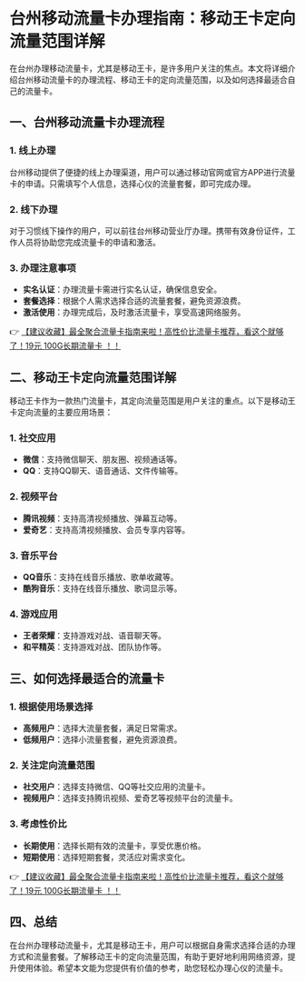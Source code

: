 # 台州移动流量卡办理指南：移动王卡定向流量范围详解

在台州办理移动流量卡，尤其是移动王卡，是许多用户关注的焦点。本文将详细介绍台州移动流量卡的办理流程、移动王卡的定向流量范围，以及如何选择最适合自己的流量卡。

## 一、台州移动流量卡办理流程

### 1. 线上办理
台州移动提供了便捷的线上办理渠道，用户可以通过移动官网或官方APP进行流量卡的申请。只需填写个人信息，选择心仪的流量套餐，即可完成办理。

### 2. 线下办理
对于习惯线下操作的用户，可以前往台州移动营业厅办理。携带有效身份证件，工作人员将协助您完成流量卡的申请和激活。

### 3. 办理注意事项
- **实名认证**：办理流量卡需进行实名认证，确保信息安全。
- **套餐选择**：根据个人需求选择合适的流量套餐，避免资源浪费。
- **激活使用**：办理完成后，及时激活流量卡，享受高速网络服务。

👉 [【建议收藏】最全聚合流量卡指南来啦！高性价比流量卡推荐，看这个就够了！19元 100G长期流量卡 ！！](https://bit.ly/Liuliangka)

## 二、移动王卡定向流量范围详解

移动王卡作为一款热门流量卡，其定向流量范围是用户关注的重点。以下是移动王卡定向流量的主要应用场景：

### 1. 社交应用
- **微信**：支持微信聊天、朋友圈、视频通话等。
- **QQ**：支持QQ聊天、语音通话、文件传输等。

### 2. 视频平台
- **腾讯视频**：支持高清视频播放、弹幕互动等。
- **爱奇艺**：支持高清视频播放、会员专享内容等。

### 3. 音乐平台
- **QQ音乐**：支持在线音乐播放、歌单收藏等。
- **酷狗音乐**：支持在线音乐播放、歌词显示等。

### 4. 游戏应用
- **王者荣耀**：支持游戏对战、语音聊天等。
- **和平精英**：支持游戏对战、团队协作等。

## 三、如何选择最适合的流量卡

### 1. 根据使用场景选择
- **高频用户**：选择大流量套餐，满足日常需求。
- **低频用户**：选择小流量套餐，避免资源浪费。

### 2. 关注定向流量范围
- **社交用户**：选择支持微信、QQ等社交应用的流量卡。
- **视频用户**：选择支持腾讯视频、爱奇艺等视频平台的流量卡。

### 3. 考虑性价比
- **长期使用**：选择长期有效的流量卡，享受优惠价格。
- **短期使用**：选择短期套餐，灵活应对需求变化。

👉 [【建议收藏】最全聚合流量卡指南来啦！高性价比流量卡推荐，看这个就够了！19元 100G长期流量卡 ！！](https://bit.ly/Liuliangka)

## 四、总结

在台州办理移动流量卡，尤其是移动王卡，用户可以根据自身需求选择合适的办理方式和流量套餐。了解移动王卡的定向流量范围，有助于更好地利用网络资源，提升使用体验。希望本文能为您提供有价值的参考，助您轻松办理心仪的流量卡。
